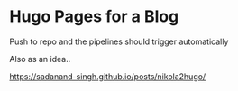 # Hugo Pages for a Blog

Push to repo and the pipelines should trigger automatically

Also as an idea..

https://sadanand-singh.github.io/posts/nikola2hugo/
